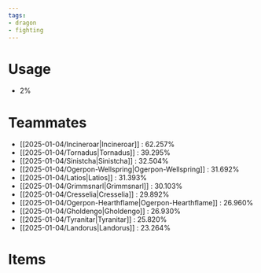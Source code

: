```yaml
---
tags:
- dragon
- fighting
---
```

# Usage
- 2%
# Teammates
- [[2025-01-04/Incineroar|Incineroar]] : 62.257%
- [[2025-01-04/Tornadus|Tornadus]] : 39.295%
- [[2025-01-04/Sinistcha|Sinistcha]] : 32.504%
- [[2025-01-04/Ogerpon-Wellspring|Ogerpon-Wellspring]] : 31.692%
- [[2025-01-04/Latios|Latios]] : 31.393%
- [[2025-01-04/Grimmsnarl|Grimmsnarl]] : 30.103%
- [[2025-01-04/Cresselia|Cresselia]] : 29.892%
- [[2025-01-04/Ogerpon-Hearthflame|Ogerpon-Hearthflame]] : 26.960%
- [[2025-01-04/Gholdengo|Gholdengo]] : 26.930%
- [[2025-01-04/Tyranitar|Tyranitar]] : 25.820%
- [[2025-01-04/Landorus|Landorus]] : 23.264%
# Items